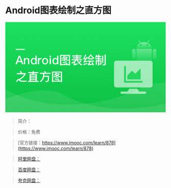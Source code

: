# Android图表绘制之直方图

![img](../../assets/5fe442fd0001aa2f05400304.jpg)

> 简介：

> 价格：免费

> [官方链接：https://www.imooc.com/learn/878](https://www.imooc.com/learn/878)

> [阿里网盘：]()

> [百度网盘：]()

> [夸克网盘：]()
